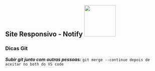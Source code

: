 <nav>
  <h1>Site Responsivo - Notify  <img src="https://ftp.mastertech.com.br/Nginx-Fancyindex-Theme/Nginx-Fancyindex-Theme-light/estacao-logo.png"  width="100"  /></h1>
</nav>

<h3>Dicas Git</h3>

**_Subir git junto com outras pessoas:_** `git merge --continue depois de aceitar no both do VS code`
